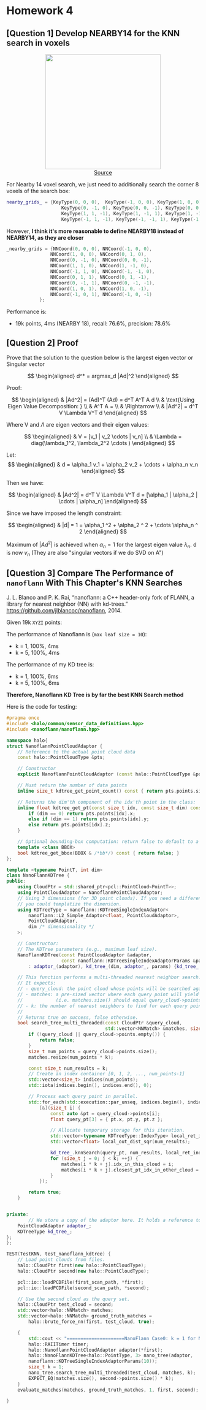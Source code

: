 <!-- To generate a pdf, do pandoc hw.md -o hw.pdf --pdf-engine=xelatex -->
<!-- 1: No empty lines 2. No begin{gather} -->
<!-- Solution: https://blog.csdn.net/Walking_roll/article/details/134310443 -->

# Homework 4

## [Question 1] Develop NEARBY14 for the KNN search in voxels

<div style="text-align: center;">
<p align="center">
    <figure>
        <img src="https://github.com/user-attachments/assets/5ad747ce-8c3b-407a-956b-2cf6d1313bda" height="300" alt=""/>
        <figcaption><a href="https://zhuanlan.zhihu.com/p/668339760">Source </a></figcaption>
    </figure>
</p>
</div>

For Nearby 14 voxel search, we just need to additionally search the corner 8 voxels of the search box:

```cpp
nearby_grids_ = {KeyType(0, 0, 0),  KeyType(-1, 0, 0), KeyType(1, 0, 0), KeyType(0, 1, 0),
                    KeyType(0, -1, 0), KeyType(0, 0, -1), KeyType(0, 0, 1) , KeyType(1, 1, 1),
                    KeyType(1, 1, -1), KeyType(1, -1, 1), KeyType(1, -1, -1), KeyType(-1, 1, 1),
                    KeyType(-1, 1, -1), KeyType(-1, -1, 1), KeyType(-1, -1, -1)};
```

However, **I think it's more reasonable to define NEARBY18 instead of NEARBY14, as they are closer**

```cpp
_nearby_grids = {NNCoord(0, 0, 0), NNCoord(-1, 0, 0),
                NNCoord(1, 0, 0), NNCoord(0, 1, 0),
                NNCoord(0, -1, 0), NNCoord(0, 0, -1),
                NNCoord(1, 1, 0), NNCoord(1, -1, 0),
                NNCoord(-1, 1, 0), NNCoord(-1, -1, 0),
                NNCoord(0, 1, 1), NNCoord(0, 1, -1),
                NNCoord(0, -1, 1), NNCoord(0, -1, -1),
                NNCoord(1, 0, 1), NNCoord(1, 0, -1),
                NNCoord(-1, 0, 1), NNCoord(-1, 0, -1)
            };
```

Performance is:

- 19k points, 4ms (NEARBY 18), recall: 76.6%, precision: 78.6%

## [Question 2] Proof

Prove that the solution to the question below is the largest eigen vector or Singular vector

$$
\begin{aligned}
d^* = argmax_d |Ad|^2
\end{aligned}
$$

Proof:

$$
\begin{aligned}
& |Ad^2| = (Ad)^T (Ad) = d^T A^T A d
\\ &
\text{Using Eigen Value Decomposition: }
\\ &
A^T A = 
\\ &
\Rightarrow
\\ &
|Ad^2| = d^T V \Lambda V^T d
\end{aligned}
$$

Where V and $\Lambda$ are eigen vectors and their eigen values:

$$
\begin{aligned}
& V = [v_1 | v_2 \cdots | v_n]
\\ &
\Lambda = diag(\lambda_1^2, \lambda_2^2 \cdots )
\end{aligned}
$$

Let: 
$$
\begin{aligned}
& d = \alpha_1 v_1 + \alpha_2 v_2 + \cdots + \alpha_n v_n
\end{aligned}
$$

Then we have: 

$$
\begin{aligned}
& |Ad^2| = d^T V \Lambda V^T d = [\alpha_1 | \alpha_2 | \cdots | \alpha_n]
\end{aligned}
$$

Since we have imposed the length constraint:

$$
\begin{aligned}
& |d| = 1 = \alpha_1 ^2 + \alpha_2 ^ 2 + \cdots \alpha_n ^ 2
\end{aligned}
$$

Maximum of $|Ad^2|$ is achieved when $\alpha_n = 1$ for the largest eigen value $\lambda_n$. d is now $v_n$ (They are also "singular vectors if we do SVD on A")

## [Question 3] Compare The Performance of `nanoflann` With This Chapter's KNN Searches

J. L. Blanco and P. K. Rai, “nanoflann: a C++ header-only fork of FLANN, a library for nearest neighbor (NN) with kd-trees.”
https://github.com/jlblancoc/nanoflann, 2014.

Given 19k `XYZI` points:

The performance of Nanoflann is (`max leaf size = 10`):

- k = 1, 100%, 4ms
- k = 5, 100%, 4ms

The performance of my KD tree is:

- k = 1, 100%, 6ms
- k = 5, 100%, 6ms

**Therefore, Nanoflann KD Tree is by far the best KNN Search method**

Here is the code for testing:

```cpp
#pragma once
#include <halo/common/sensor_data_definitions.hpp>
#include <nanoflann/nanoflann.hpp>

namespace halo{
struct NanoflannPointCloudAdaptor {
    // Reference to the actual point cloud data
    const halo::PointCloudType &pts;

    // Constructor
    explicit NanoflannPointCloudAdaptor (const halo::PointCloudType &points) : pts(points) {}

    // Must return the number of data points
    inline size_t kdtree_get_point_count() const { return pts.points.size(); }

    // Returns the dim'th component of the idx'th point in the class:
    inline float kdtree_get_pt(const size_t idx, const size_t dim) const {
        if (dim == 0) return pts.points[idx].x;
        else if (dim == 1) return pts.points[idx].y;
        else return pts.points[idx].z;
    }

    // Optional bounding-box computation: return false to default to a standard bbox computation.
    template <class BBOX>
    bool kdtree_get_bbox(BBOX & /*bb*/) const { return false; }
};

template <typename PointT, int dim>
class NanoFlannKDTree {
public:
    using CloudPtr = std::shared_ptr<pcl::PointCloud<PointT>>;
    using PointCloudAdaptor = NanoflannPointCloudAdaptor;
    // Using 3 dimensions (for 3D point clouds). If you need a different dimensionality,
    // you could templatize the dimension.
    using KDTreeType = nanoflann::KDTreeSingleIndexAdaptor<
        nanoflann::L2_Simple_Adaptor<float, PointCloudAdaptor>,
        PointCloudAdaptor,
        dim /* dimensionality */
    >;

    // Constructor: 
    // The KDTree parameters (e.g., maximum leaf size).
    NanoFlannKDTree(const PointCloudAdaptor &adaptor,
                    const nanoflann::KDTreeSingleIndexAdaptorParams &params)
        : adaptor_(adaptor), kd_tree_(dim, adaptor_, params) {kd_tree_.buildIndex();}

    // This function performs a multi-threaded nearest neighbor search.
    // It expects:
    // - query_cloud: the point cloud whose points will be searched against the kd-tree.
    // - matches: a pre-sized vector where each query point will yield k matches
    //            (i.e. matches.size() should equal query_cloud->points.size() * k).
    // - k: the number of nearest neighbors to find for each query point.
    //
    // Returns true on success, false otherwise.
    bool search_tree_multi_threaded(const CloudPtr &query_cloud,
                                    std::vector<NNMatch> &matches, size_t k) const {
        if (!query_cloud || query_cloud->points.empty()) {
            return false;
        }
        size_t num_points = query_cloud->points.size();
        matches.resize(num_points * k);

        const size_t num_results = k;
        // Create an index container [0, 1, 2, ..., num_points-1]
        std::vector<size_t> indices(num_points);
        std::iota(indices.begin(), indices.end(), 0);

        // Process each query point in parallel.
        std::for_each(std::execution::par_unseq, indices.begin(), indices.end(),
            [&](size_t i) {
                const auto &pt = query_cloud->points[i];
                float query_pt[3] = { pt.x, pt.y, pt.z };

                // Allocate temporary storage for this iteration.
                std::vector<typename KDTreeType::IndexType> local_ret_index(num_results);
                std::vector<float> local_out_dist_sqr(num_results);

                kd_tree_.knnSearch(query_pt, num_results, local_ret_index.data(), local_out_dist_sqr.data());
                for (size_t j = 0; j < k; ++j) {
                    matches[i * k + j].idx_in_this_cloud = i;
                    matches[i * k + j].closest_pt_idx_in_other_cloud = local_ret_index[j];
                }
            });

        return true;
    }


private:
        // We store a copy of the adaptor here. It holds a reference to the original cloud.
    PointCloudAdaptor adaptor_;
    KDTreeType kd_tree_;
};
};

TEST(TestKNN, test_nanoflann_kdtree) {
    // Load point clouds from files.
    halo::CloudPtr first(new halo::PointCloudType);
    halo::CloudPtr second(new halo::PointCloudType);

    pcl::io::loadPCDFile(first_scan_path, *first);
    pcl::io::loadPCDFile(second_scan_path, *second);

    // Use the second cloud as the query set.
    halo::CloudPtr test_cloud = second;
    std::vector<halo::NNMatch> matches;
    std::vector<halo::NNMatch> ground_truth_matches =
        halo::brute_force_nn(first, test_cloud, true);

    {
        std::cout << "=====================NanoFlann Case0: k = 1 for Nanoflann KD Tree=====================" << std::endl;
        halo::RAIITimer timer;
        halo::NanoflannPointCloudAdaptor adaptor(*first);
        halo::NanoFlannKDTree<halo::PointType, 3> nano_tree(adaptor,
        nanoflann::KDTreeSingleIndexAdaptorParams(10));
        size_t k = 1;
        nano_tree.search_tree_multi_threaded(test_cloud, matches, k);
        EXPECT_EQ(matches.size(), second->points.size() * k);
    }
    evaluate_matches(matches, ground_truth_matches, 1, first, second);

}
```
